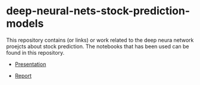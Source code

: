 # deep-neural-nets-stock-prediction-models

This repository contains (or links) or work related to the deep neura network proejcts about stock prediction.
The notebooks that has been used can be found in this repository.

- [Presentation ](https://docs.google.com/presentation/d/1h5vMcHK9zG9Owam71s7Pj8q0Jwfxm5cFhrcSO3tZIrk/edit?usp=sharing)

- [Report](https://docs.google.com/document/d/1kLZ4ZEsSb_EtvelnmzZTGLt0C2TVBuCP4cEHsFws8O0/edit?usp=sharing)
